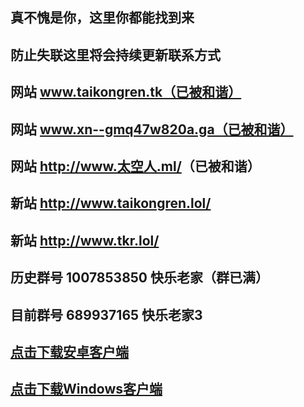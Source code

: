 ## 真不愧是你，这里你都能找到来

## 防止失联这里将会持续更新联系方式

## 网站 www.taikongren.tk（已被和谐）

## 网站 www.xn--gmq47w820a.ga（已被和谐）

## 网站 <a href="http://www.xn--gmq47w820a.ml/" target="_blank">http://www.太空人.ml/</a>（已被和谐）

## 新站 <a href="http://www.taikongren.lol/" target="_blank">http://www.taikongren.lol/</a>

## 新站 <a href="http://www.tkr.lol/" target="_blank">http://www.tkr.lol/</a>

## 历史群号 1007853850 快乐老家（群已满）
## 目前群号 689937165 快乐老家3
## <a href="https://gitlab.com/taikongren/taikongren/-/raw/main/Surfboard_2.21.2__Build_216_.apk?ref_type=heads&inline=false" target="_blank">点击下载安卓客户端</a>
## <a href="https://gitlab.com/taikongren/taikongren/-/raw/main/V2rayN.7z?ref_type=heads&inline=false" target="_blank">点击下载Windows客户端</a>
